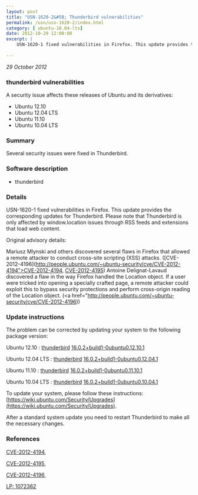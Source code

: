 ```yaml
---
layout: post
title: "USN-1620-2&#58; Thunderbird vulnerabilities"
permalink: /usn/usn-1620-2/index.html
category: [ ubuntu-10.04-lts]
date: 2012-10-29 12:00:00
excerpt: |
    USN-1620-1 fixed vulnerabilities in Firefox. This update provides the corresponding updates for Thunderbird. Please note that Thunderbird is only affected by window.location issues through RSS feeds and extensions that load web content.
    
--- 
```

 
 

*29 October 2012*

### thunderbird vulnerabilities

A security issue affects these releases of Ubuntu and its derivatives:

* Ubuntu 12.10
* Ubuntu 12.04 LTS
* Ubuntu 11.10
* Ubuntu 10.04 LTS

### Summary

Several security issues were fixed in Thunderbird. 

### Software description

* thunderbird 

### Details

USN-1620-1 fixed vulnerabilities in Firefox. This update provides the corresponding updates for Thunderbird. Please note that Thunderbird is only affected by window.location issues through RSS feeds and extensions that load web content.

Original advisory details:

 Mariusz Mlynski and others discovered several flaws in Firefox that allowed a remote attacker to conduct cross-site scripting (XSS) attacks. ([CVE-2012-4196](http://people.ubuntu.com/~ubuntu-security/cve/CVE-2012-4194">CVE-2012-4194</a>, <a href="http://people.ubuntu.com/~ubuntu-security/cve/CVE-2012-4195">CVE-2012-4195</a>) Antoine Delignat-Lavaud discovered a flaw in the way Firefox handled the Location object. If a user were tricked into opening a specially crafted page, a remote attacker could exploit this to bypass security protections and perform cross-origin reading of the Location object. (<a href="http://people.ubuntu.com/~ubuntu-security/cve/CVE-2012-4196)) 

### Update instructions

The problem can be corrected by updating your system to the following package version:

Ubuntu 12.10
 : [thunderbird](https://launchpad.net/ubuntu/+source/thunderbird) <span> [16.0.2+build1-0ubuntu0.12.10.1](https://launchpad.net/ubuntu/+source/thunderbird/16.0.2+build1-0ubuntu0.12.10.1) </span> 

Ubuntu 12.04 LTS
 : [thunderbird](https://launchpad.net/ubuntu/+source/thunderbird) <span> [16.0.2+build1-0ubuntu0.12.04.1](https://launchpad.net/ubuntu/+source/thunderbird/16.0.2+build1-0ubuntu0.12.04.1) </span> 

Ubuntu 11.10
 : [thunderbird](https://launchpad.net/ubuntu/+source/thunderbird) <span> [16.0.2+build1-0ubuntu0.11.10.1](https://launchpad.net/ubuntu/+source/thunderbird/16.0.2+build1-0ubuntu0.11.10.1) </span> 

Ubuntu 10.04 LTS
 : [thunderbird](https://launchpad.net/ubuntu/+source/thunderbird) <span> [16.0.2+build1-0ubuntu0.10.04.1](https://launchpad.net/ubuntu/+source/thunderbird/16.0.2+build1-0ubuntu0.10.04.1) </span> 

To update your system, please follow these instructions: [https://wiki.ubuntu.com/Security/Upgrades](https://wiki.ubuntu.com/Security/Upgrades).

After a standard system update you need to restart Thunderbird to make all the necessary changes. 

### References

 
 [CVE-2012-4194](http://people.ubuntu.com/~ubuntu-security/cve/CVE-2012-4194), 

 [CVE-2012-4195](http://people.ubuntu.com/~ubuntu-security/cve/CVE-2012-4195), 

 [CVE-2012-4196](http://people.ubuntu.com/~ubuntu-security/cve/CVE-2012-4196), 

 [LP: 1072362](https://launchpad.net/bugs/1072362)
 

